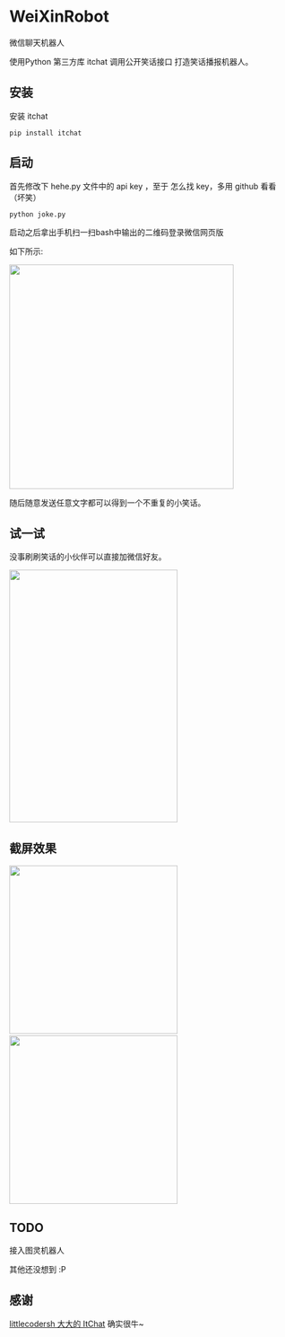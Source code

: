 # WeiXinRobot

微信聊天机器人

使用Python 第三方库 itchat 调用公开笑话接口 打造笑话播报机器人。

## 安装

安装 itchat

	pip install itchat

## 启动

首先修改下 hehe.py 文件中的 api key ，至于 怎么找 key，多用 github 看看 （坏笑）

	python joke.py

启动之后拿出手机扫一扫bash中输出的二维码登录微信网页版

如下所示:

<img src="http://7xku36.com1.z0.glb.clouddn.com/wxrobotexample.png" width = "400" />

随后随意发送任意文字都可以得到一个不重复的小笑话。

## 试一试

没事刷刷笑话的小伙伴可以直接加微信好友。


 <img src="http://7xku36.com1.z0.glb.clouddn.com/wxrobotwx.JPG" width = "300" height = "450" />

## 截屏效果


 <img src="http://7xku36.com1.z0.glb.clouddn.com/wxrobotjoke2.JPG" width = "300"  />&nbsp;&nbsp;&nbsp;&nbsp;<img src="http://7xku36.com1.z0.glb.clouddn.com/wxrobotjoke1.PNG" width = "300" />

## TODO

接入图灵机器人

其他还没想到  :P

## 感谢

[littlecodersh 大大的 ItChat](https://github.com/littlecodersh/ItChat ) 确实很牛~




